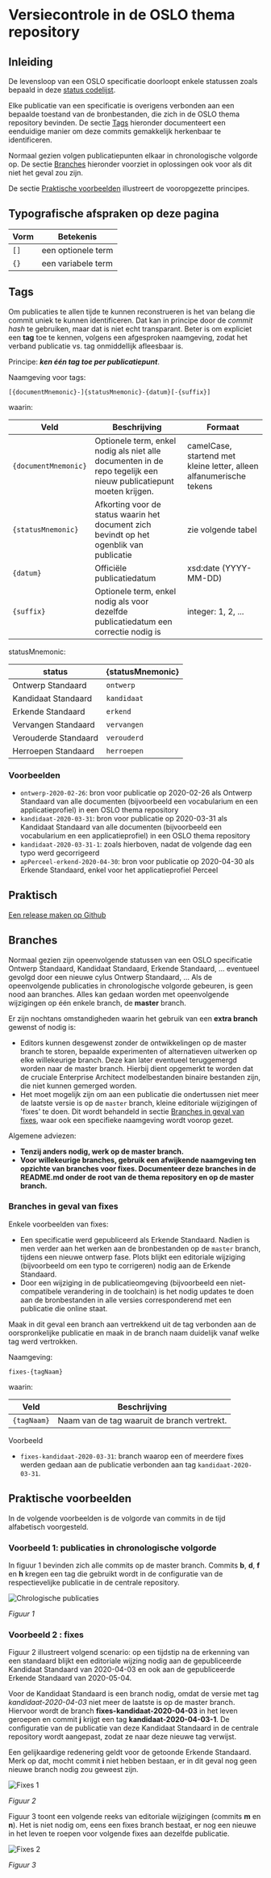 # Versiecontrole in de OSLO thema repository

## Inleiding

De levensloop van een OSLO specificatie doorloopt enkele statussen zoals bepaald in deze [status codelijst](https://data.vlaanderen.be/doc/conceptscheme/StandaardStatus).

Elke publicatie van een specificatie is overigens verbonden aan een bepaalde toestand van de bronbestanden, die zich in de OSLO thema repository bevinden.
De sectie [Tags](#tags) hieronder documenteert een eenduidige manier om deze commits gemakkelijk herkenbaar te identificeren.

Normaal gezien volgen publicatiepunten elkaar in chronologische volgorde op.
De sectie [Branches](#branches) hieronder voorziet in oplossingen ook voor als dit niet het geval zou zijn.

De sectie [Praktische voorbeelden](#praktische-voorbeelden) illustreert de vooropgezette principes.

## Typografische afspraken op deze pagina

| Vorm | Betekenis |
|------|-----------|
| `[]` | een optionele term |
| `{}` | een variabele term |

## Tags

Om publicaties te allen tijde te kunnen reconstrueren is het van belang die commit uniek te kunnen identificeren.
Dat kan in principe door de *commit hash* te gebruiken, maar dat is niet echt transparant.
Beter is om expliciet een **tag** toe te kennen, volgens een afgesproken naamgeving, zodat het verband publicatie vs. tag onmiddellijk afleesbaar is.

Principe: **_ken één tag toe per publicatiepunt_**.

Naamgeving voor tags:
```
[{documentMnemonic}-]{statusMnemonic}-{datum}[-{suffix}]
```

waarin:

| Veld | Beschrijving | Formaat |
|------|--------------|---------|
| `{documentMnemonic}` | Optionele term, enkel nodig als niet alle documenten in de repo tegelijk een nieuw publicatiepunt moeten krijgen. | camelCase, startend met kleine letter, alleen alfanumerische tekens |
| `{statusMnemonic}` | Afkorting voor de status waarin het document zich bevindt op het ogenblik van publicatie | zie volgende tabel |
| `{datum}` | Officiële publicatiedatum | xsd:date (YYYY-MM-DD) |
| `{suffix}` | Optionele term, enkel nodig als voor dezelfde publicatiedatum een correctie nodig is | integer: 1, 2, ... | 

statusMnemonic:

| status | {statusMnemonic} |
|--------|------------------|
| Ontwerp Standaard | `ontwerp` |
| Kandidaat Standaard | `kandidaat` |
| Erkende Standaard | `erkend` |
| Vervangen Standaard | `vervangen` |
| Verouderde Standaard | `verouderd` |
| Herroepen Standaard  | `herroepen` |

### Voorbeelden
- `ontwerp-2020-02-26`: bron voor publicatie op 2020-02-26 als Ontwerp Standaard van alle documenten (bijvoorbeeld een vocabularium en een applicatieprofiel) in een OSLO thema repository
- `kandidaat-2020-03-31`: bron voor publicatie op 2020-03-31 als Kandidaat Standaard van alle documenten (bijvoorbeeld een vocabularium en een applicatieprofiel) in een OSLO thema repository
- `kandidaat-2020-03-31-1`: zoals hierboven, nadat de volgende dag een typo werd gecorrigeerd
- `apPerceel-erkend-2020-04-30`: bron voor publicatie op 2020-04-30 als Erkende Standaard, enkel voor het applicatieprofiel Perceel

## Praktisch
[Een release maken op Github](git-github.md#een-release-maken-op-github)

## Branches

Normaal gezien zijn opeenvolgende statussen van een OSLO specificatie Ontwerp Standaard, Kandidaat Standaard, Erkende Standaard, ... eventueel gevolgd door een nieuwe cylus Ontwerp Standaard, ...
Als de opeenvolgende publicaties in chronologische volgorde gebeuren, is geen nood aan branches.
Alles kan gedaan worden met opeenvolgende wijzigingen op één enkele branch, de **master** branch.

Er zijn nochtans omstandigheden waarin het gebruik van een **extra branch** gewenst of nodig is:

- Editors kunnen desgewenst zonder de ontwikkelingen op de master branch te storen, bepaalde experimenten of alternatieven uitwerken op elke willekeurige branch.
Deze kan later eventueel teruggemergd worden naar de master branch.
Hierbij dient opgemerkt te worden dat de cruciale Enterprise Architect modelbestanden binaire bestanden zijn, die niet kunnen gemerged worden.
- Het moet mogelijk zijn om aan een publicatie die ondertussen niet meer de laatste versie is op de `master` branch,
kleine editoriale wijzigingen of 'fixes' te doen.
Dit wordt behandeld in sectie [Branches in geval van fixes](#branches-in-geval-van-fixes), waar ook een specifieke naamgeving wordt voorop gezet. 

Algemene adviezen:
- **Tenzij anders nodig, werk op de master branch.**
- **Voor willekeurige branches, gebruik een afwijkende naamgeving ten opzichte van branches voor fixes. Documenteer deze branches in de README.md onder de root van de thema repository en op de master branch.**


### Branches in geval van fixes

Enkele voorbeelden van fixes:
- Een specificatie werd gepubliceerd als Erkende Standaard. Nadien is men verder aan het werken aan de bronbestanden op de `master` branch, tijdens een nieuwe ontwerp fase. Plots blijkt een editoriale wijziging (bijvoorbeeld om een typo te corrigeren) nodig aan de Erkende Standaard.
- Door een wijziging in de publicatieomgeving (bijvoorbeeld een niet-compatibele verandering in de toolchain) is het nodig updates te doen aan de bronbestanden in alle versies corresponderend met een publicatie die online staat.

Maak in dit geval een branch aan vertrekkend uit de tag verbonden aan de oorspronkelijke publicatie en maak in de branch naam duidelijk vanaf welke tag werd vertrokken.

Naamgeving:
```
fixes-{tagNaam}
```

waarin:

| Veld | Beschrijving |
|------|--------------|
| `{tagNaam}` | Naam van de tag waaruit de branch vertrekt. |

Voorbeeld
- `fixes-kandidaat-2020-03-31`: branch waarop een of meerdere fixes werden gedaan aan de publicatie verbonden aan tag `kandidaat-2020-03-31`.

## Praktische voorbeelden

In de volgende voorbeelden is de volgorde van commits in de tijd alfabetisch voorgesteld.

### Voorbeeld 1: publicaties in chronologische volgorde

In figuur 1 bevinden zich alle commits op de master branch. Commits **b**, **d**, **f** en **h** kregen een tag die gebruikt wordt in de configuratie van de respectievelijke publicatie in de centrale repository.

![Chrologische publicaties](thema-repo-versiecontrole-fig1.jpg)

*Figuur 1*

### Voorbeeld 2 : fixes

Figuur 2 illustreert volgend scenario:
op een tijdstip na de erkenning van een standaard blijkt een editoriale wijzing nodig aan de gepubliceerde Kandidaat Standaard van 2020-04-03 en ook aan de gepubliceerde Erkende Standaard van 2020-05-04.

Voor de Kandidaat Standaard is een branch nodig, omdat de versie met tag *kandidaat-2020-04-03* niet meer de laatste is op de master branch.
Hiervoor wordt de branch **fixes-kandidaat-2020-04-03** in het leven geroepen en commit **j** krijgt een tag **kandidaat-2020-04-03-1**.
De configuratie van de publicatie van deze Kandidaat Standaard in de centrale repository wordt aangepast, zodat ze naar deze nieuwe tag verwijst.

Een gelijkaardige redenering geldt voor de getoonde Erkende Standaard. Merk op dat, mocht commit **i** niet hebben bestaan, er in dit geval nog geen nieuwe branch nodig zou geweest zijn.

![Fixes 1](thema-repo-versiecontrole-fig2.jpg)

*Figuur 2*

Figuur 3 toont een volgende reeks van editoriale wijzigingen (commits **m** en **n**).
Het is niet nodig om, eens een fixes branch bestaat, er nog een nieuwe in het leven te roepen voor volgende fixes aan dezelfde publicatie.

![Fixes 2](thema-repo-versiecontrole-fig3.jpg)

*Figuur 3*



